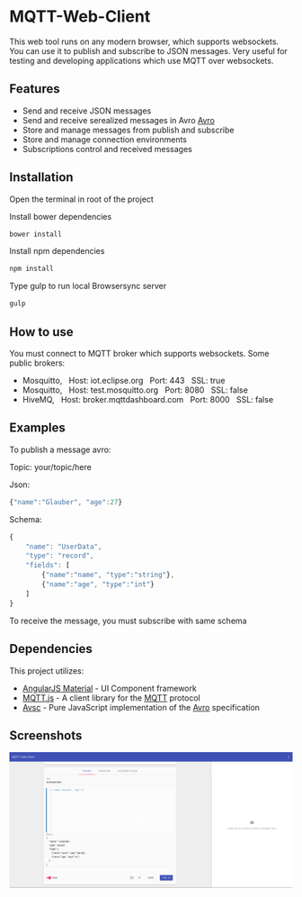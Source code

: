 # MQTT-Web-Client

This web tool runs on any modern browser, which supports websockets. You can use it to publish and subscribe to JSON messages. Very useful for testing and developing applications which use MQTT over websockets.

## Features

+ Send and receive JSON messages
+ Send and receive serealized messages in Avro [Avro](http://avro.apache.org/docs/current/)
+ Store and manage messages from publish and subscribe
+ Store and manage connection environments
+ Subscriptions control and received messages

## Installation

Open the terminal in root of the project

Install bower dependencies
```sh
bower install
```
Install npm dependencies
```sh
npm install
```
Type gulp to run local Browsersync server
```sh
gulp
```
## How to use

You must connect to MQTT broker which supports websockets. Some public brokers:
+ Mosquitto, &nbsp; Host: iot.eclipse.org &nbsp; Port: 443 &nbsp; SSL: true
+ Mosquitto, &nbsp; Host: test.mosquitto.org &nbsp; Port: 8080 &nbsp; SSL: false
+ HiveMQ, &nbsp; Host: broker.mqttdashboard.com &nbsp; Port: 8000 &nbsp; SSL: false

## Examples

To publish a message avro:

Topic: your/topic/here

Json:
```javascript
{"name":"Glauber", "age":27}
```

Schema:
```javascript
{
    "name": "UserData",
    "type": "record",
    "fields": [
        {"name":"name", "type":"string"},
        {"name":"age", "type":"int"}
    ]
}
```

To receive the message, you must subscribe with same schema

## Dependencies

This project utilizes:
+ [AngularJS Material](https://material.angularjs.org/latest/) - UI Component framework
+ [MQTT.js](https://github.com/mqttjs/MQTT.js) - A client library for the [MQTT](http://mqtt.org/) protocol
+ [Avsc](https://github.com/mtth/avsc) - Pure JavaScript implementation of the [Avro](http://avro.apache.org/docs/current/) specification

## Screenshots

![publish.png](/screenshots/publish.png?raw=true "Publish message")